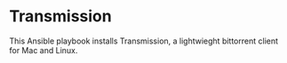 Transmission
============

This Ansible playbook installs Transmission, a lightwieght bittorrent client for Mac and Linux.